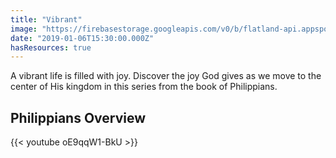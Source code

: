 ```yaml
---
title: "Vibrant"
image: "https://firebasestorage.googleapis.com/v0/b/flatland-api.appspot.com/o/series%2Fvibrant-web-jumbo.png?alt=media&token=16bdb8b0-480f-4200-852d-c67d6caa1c9d"
date: "2019-01-06T15:30:00.000Z"
hasResources: true
---
```

A vibrant life is filled with joy. Discover the joy God gives as we move to the center of His kingdom in this series from the book of Philippians.

## Philippians Overview

{{< youtube oE9qqW1-BkU >}}
